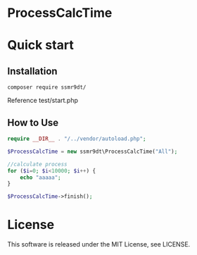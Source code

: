 # ProcessCalcTime

# Quick start

## Installation

```
composer require ssmr9dt/
```

Reference test/start.php

## How to Use

```php
require __DIR__ . "/../vendor/autoload.php";

$ProcessCalcTime = new ssmr9dt\ProcessCalcTime("All");

//calculate process
for ($i=0; $i<10000; $i++) {
    echo "aaaaa";
}

$ProcessCalcTime->finish();
```

# License
This software is released under the MIT License, see LICENSE.